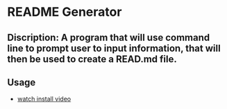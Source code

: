 # **README Generator**

## Discription: A program that will use command line to prompt user to input information, that will then be used to create a READ.md file. 

## **Usage**
- [watch install video](https://github.com/mhmunter/potential-enigma/blob/main/Untitled_%20Apr%208%2C%202022%2010_51%20AM.webm)
